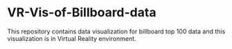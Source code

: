 # VR-Vis-of-Billboard-data
This repository contains data visualization for billboard top 100 data and this visualization is in Virtual Reality environment.
